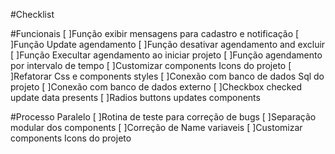 #Checklist

#Funcionais
[ ]Função exibir mensagens para cadastro e notificação
[ ]Função Update agendamento
[ ]Função desativar agendamento and excluir
[ ]Função Execultar agendamento ao iniciar projeto
[ ]Função agendamento por intervalo de tempo
[ ]Customizar components Icons do projeto
[ ]Refatorar Css e components styles 
[ ]Conexão com banco de dados Sql do projeto
[ ]Conexão com banco de dados externo
[ ]Checkbox checked update data presents
[ ]Radios buttons updates components
 
#Processo Paralelo
[ ]Rotina de teste para correção de bugs
[ ]Separação modular dos components
[ ]Correção de Name variaveis
[ ]Customizar components Icons do projeto

